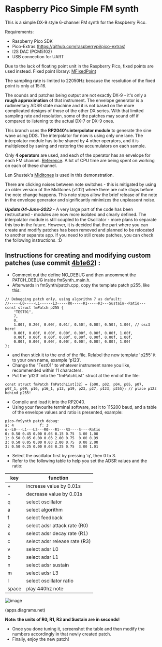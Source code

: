 # Raspberry Pico Simple FM synth

This is a simple DX-9 style 6-channel FM synth for the Raspberry Pico.

Requirements:
- Raspberry Pico SDK
- Pico-Extras (https://github.com/raspberrypi/pico-extras)
- I2S DAC (PCM5102)
- USB connection for UART

Due to the lack of floating point unit in the Raspberry Pico, fixed points are used instead. Fixed point library: [MFixedPoint](https://github.com/gbmhunter/MFixedPoint)

The sampling rate is limited to 22050Hz because the resolution of the fixed point is only at 15:16.

The sounds and patches being output are not exactly DX-9 - it's only a **rough approximation** of that instrument. The envelope generator is a rudimentary ADSR state machine and it is not based on the more complicated designs of those of the other DX series. With that limited sampling rate and resolution, some of the patches may sound off if compared to listening to the actual DX-7 or DX-9 ones.

This branch uses the **RP2040's interpolator module** to generate the sine wave using DDS. The interpolator for now is using only one lane. The interpolator module has to be shared by 4 other operators, and it is multiplexed by saving and restoring the accumulators on each sample.

Only **4 operators** are used, and each of the operator has an envelope for each FM channel. [Reference](https://asb2m10.github.io/dexed/). A lot of CPU time are being spent on working on each of these channel.

Len Shustek's [Miditones](https://github.com/LenShustek/miditones) is used in this demonstration.

There are clicking noises between note switches - this is mitigated by using an older version of the Miditones (v1.12) where there are note stops before the note change happens. This note stops allow the brief release of the note in the envelope generator and significantly minimizes the unpleasent noise.

***Update 04-June-2023*** - A very large part of the code has been restructured - modules are now more isolated and clearly defined. The interpolator module is still coupled to the Oscillator - more plans to separate this too in the future. However, it is decided that the part where you can create and modify patches has been removed and planned to be relocated to another separate app. If you need to still create patches, you can check the following instructions. :D

## Instructions for creating and modifying custom patches (use commit [4b1e62](https://github.com/nyh-workshop/pico-fmSynth/commit/4b1e622bf7494a5b7b671c2d291cbe83a93ac167)) :

- Comment out the define NO_DEBUG and then uncomment the PATCH_DEBUG inside fmSynth_main.h.
- Afterwards in fmSynth/patch.cpp, copy the template patch p255, like this:
```
// Debugging patch only, using algorithm 7 as default:
//-----L0-----L1------L3-----R0-----R1-----R3---Sustain--Ratio---
const struct fmPatch p255 {
    "TEST01",
    7,
    0,
    1.00f, 0.20f, 0.00f, 0.01f, 0.50f, 0.00f, 0.50f, 1.00f, // osc3 here!
    0.00f, 0.00f, 0.00f, 0.00f, 0.00f, 0.00f, 0.00f, 1.00f,
    0.00f, 0.00f, 0.00f, 0.00f, 0.00f, 0.00f, 0.00f, 1.00f,
    0.00f, 0.00f, 0.00f, 0.00f, 0.00f, 0.00f, 0.00f, 1.00f		
};
```
- and then stick it to the end of the file. Relabel the new template 'p255' it to your own name, example 'p123'.
- Change the "Test01" to whatever instrument name you like, recommended within 11 characters.
- Put the 'p123' into the "fmPatchList" struct at the end of the file:
```
const struct fmPatch fmPatchList[32] = {p00, p02, p04, p05, p07, p07_1, p09, p16, p16_1, p13, p19, p23, p27, p123, p255}; // place p123 behind p255!
```
- Compile and load it into the RP2040.
- Using your favourite terminal software, set it to 115200 baud, and a table of the envelope values and ratio is presented, example:
```
pico-fmSynth patch debug:
a: 4            f: 3
o--L0---L1---L3---R0---R1---R3----S----Ratio
0: 0.50 0.45 0.00 0.03 0.15 0.75  3.00 1.00
1: 0.50 0.05 0.00 0.03 2.00 0.75  0.00 0.99
2: 0.50 0.05 0.00 0.03 2.00 0.75  0.00 2.00
3: 0.50 0.25 0.00 0.03 0.25 0.75  3.00 1.01
```
- Select the oscillator first by pressing 'q', then 0 to 3.
- Refer to the following table to help you set the ADSR values and the ratio:

|key|function|
|---|---|
|+|increase value by 0.01s|
|-|decrease value by 0.01s|
|q|select oscillator|
|a|select algorithm|
|f|select feedback|
|z|select adsr attack rate (R0)|
|x|select adsr decay rate (R1)|
|c|select adsr release rate (R3)|
|v|select adsr L0|
|b|select adsr L1|
|n|select adsr sustain|
|m|select adsr L3|
|l|select oscillator ratio|
|space|play 440hz note|

![image](https://user-images.githubusercontent.com/20377029/160284397-d426b415-ee33-42ad-8d99-226f3c28336b.png)

(apps.diagrams.net)

**Note: the units of R0, R1, R3 and Sustain are in seconds!**

- Once you done tuning it, screenshot the table and then modify the numbers accordingly in that newly created patch.
- Finally, enjoy the new patch!
